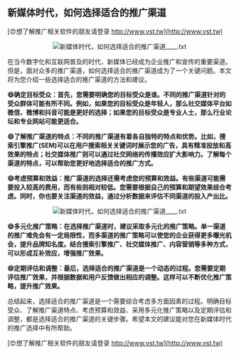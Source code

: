 ## **新媒体时代，如何选择适合的推广渠道**

[😍想了解推广相关软件的朋友请登录 http://www.vst.tw](http://www.vst.tw)

 <center><img src="https://vst.tw/MP4/tuiguang/png/6.png" alt="新媒体时代，如何选择适合的推广渠道____.txt"></center>

在当今数字化和互联网普及的时代，新媒体已经成为企业推广和宣传的重要渠道。但是，面对众多的推广渠道，如何选择适合的推广渠道成为了一个关键问题。本文将为您介绍一些选择适合的推广渠道的方法和建议。

**😄确定目标受众：首先，您需要明确您的目标受众是谁。不同的推广渠道针对的受众群体可能有所不同。例如，如果您的目标受众是年轻人，那么社交媒体平台如微信、微博和抖音可能是更好的选择；如果您的目标受众是专业人士，那么行业论坛和专业网站可能更适合。**

**😄了解推广渠道的特点：不同的推广渠道有着各自独特的特点和优势。比如，搜索引擎推广(SEM)可以在用户搜索相关关键词时展示您的广告，具有精准投放和高效果的特点；社交媒体推广则可以通过社交网络的传播效应扩大影响力。了解每个渠道的特点，可以帮助您更好地选择适合的推广方式。**

**😄考虑预算和效益：推广渠道的选择还需考虑您的预算和效益。有些渠道可能需要投入较高的费用，而有些则相对较低。您需要根据自己的预算和期望效果综合考虑。同时，你也要关注渠道的效益，通过分析数据来评估不同渠道的投入产出比。**

 <center><img src="https://vst.tw/MP4/tuiguang/png/1.png" alt="新媒体时代，如何选择适合的推广渠道____.txt"></center>

**😄多元化推广策略：在选择推广渠道时，建议采取多元化的推广策略。单一渠道的推广难免会有一定局限性，而多渠道的推广策略可以使您的企业获得更多曝光机会，提升品牌知名度。结合搜索引擎推广、社交媒体推广、内容营销等多种方式，可以形成互补效应，增强推广效果。**

**😄定期评估和调整：最后，选择适合的推广渠道是一个动态的过程。您需要定期评估推广效果，并根据数据和用户反馈做出相应的调整。这样可以不断优化推广策略，提升推广效果。**

总结起来，选择适合的推广渠道是一个需要综合考虑多方面因素的过程。明确目标受众、了解推广渠道特点、考虑预算和效益、采用多元化推广策略以及定期评估和调整，都是选择适合的推广渠道的关键步骤。希望本文的建议能对您在新媒体时代的推广选择中有所帮助。

[😍想了解推广相关软件的朋友请登录 http://www.vst.tw](http://www.vst.tw)



